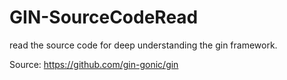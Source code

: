 # GIN-SourceCodeRead
read the source code for deep understanding the gin framework.

Source: https://github.com/gin-gonic/gin
